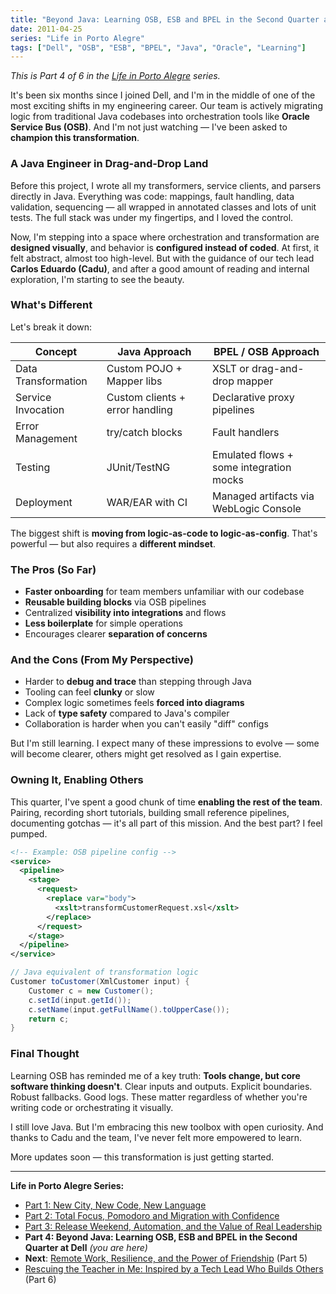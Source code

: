 ```yaml
---
title: "Beyond Java: Learning OSB, ESB and BPEL in the Second Quarter at Dell"
date: 2011-04-25
series: "Life in Porto Alegre"
tags: ["Dell", "OSB", "ESB", "BPEL", "Java", "Oracle", "Learning"]
---
```


_This is Part 4 of 6 in the [Life in Porto Alegre](/en/series/life-in-porto-alegre/) series._

It's been six months since I joined Dell, and I'm in the middle of one of the most exciting shifts in my engineering career. Our team is actively migrating logic from traditional Java codebases into orchestration tools like **Oracle Service Bus (OSB)**. And I'm not just watching — I've been asked to **champion this transformation**.

### A Java Engineer in Drag-and-Drop Land

Before this project, I wrote all my transformers, service clients, and parsers directly in Java. Everything was code: mappings, fault handling, data validation, sequencing — all wrapped in annotated classes and lots of unit tests. The full stack was under my fingertips, and I loved the control.

Now, I'm stepping into a space where orchestration and transformation are **designed visually**, and behavior is **configured instead of coded**. At first, it felt abstract, almost too high-level. But with the guidance of our tech lead **Carlos Eduardo (Cadu)**, and after a good amount of reading and internal exploration, I'm starting to see the beauty.

### What's Different

Let's break it down:

| Concept             | Java Approach                   | BPEL / OSB Approach                     |
| ------------------- | ------------------------------- | --------------------------------------- |
| Data Transformation | Custom POJO + Mapper libs       | XSLT or drag-and-drop mapper            |
| Service Invocation  | Custom clients + error handling | Declarative proxy pipelines             |
| Error Management    | try/catch blocks                | Fault handlers                          |
| Testing             | JUnit/TestNG                    | Emulated flows + some integration mocks |
| Deployment          | WAR/EAR with CI                 | Managed artifacts via WebLogic Console  |

The biggest shift is **moving from logic-as-code to logic-as-config**. That's powerful — but also requires a **different mindset**.

### The Pros (So Far)

- **Faster onboarding** for team members unfamiliar with our codebase
- **Reusable building blocks** via OSB pipelines
- Centralized **visibility into integrations** and flows
- **Less boilerplate** for simple operations
- Encourages clearer **separation of concerns**

### And the Cons (From My Perspective)

- Harder to **debug and trace** than stepping through Java
- Tooling can feel **clunky** or slow
- Complex logic sometimes feels **forced into diagrams**
- Lack of **type safety** compared to Java's compiler
- Collaboration is harder when you can't easily "diff" configs

But I'm still learning. I expect many of these impressions to evolve — some will become clearer, others might get resolved as I gain expertise.

### Owning It, Enabling Others

This quarter, I've spent a good chunk of time **enabling the rest of the team**. Pairing, recording short tutorials, building small reference pipelines, documenting gotchas — it's all part of this mission. And the best part? I feel pumped.

```xml
<!-- Example: OSB pipeline config -->
<service>
  <pipeline>
    <stage>
      <request>
        <replace var="body">
          <xslt>transformCustomerRequest.xsl</xslt>
        </replace>
      </request>
    </stage>
  </pipeline>
</service>
```

```java
// Java equivalent of transformation logic
Customer toCustomer(XmlCustomer input) {
    Customer c = new Customer();
    c.setId(input.getId());
    c.setName(input.getFullName().toUpperCase());
    return c;
}
```

### Final Thought

Learning OSB has reminded me of a key truth: **Tools change, but core software thinking doesn't**. Clear inputs and outputs. Explicit boundaries. Robust fallbacks. Good logs. These matter regardless of whether you're writing code or orchestrating it visually.

I still love Java. But I'm embracing this new toolbox with open curiosity. And thanks to Cadu and the team, I've never felt more empowered to learn.

More updates soon — this transformation is just getting started.

---

**Life in Porto Alegre Series:**

- [Part 1: New City, New Code, New Language](/en/posts/2010-11-15-primeira-semana-dell-porto-alegre/)
- [Part 2: Total Focus, Pomodoro and Migration with Confidence](/en/posts/2010-12-16-migracao-foco-pomodoro-dell/)
- [Part 3: Release Weekend, Automation, and the Value of Real Leadership](/en/posts/2011-01-30-final-de-semana-de-release-dell/)
- **Part 4: Beyond Java: Learning OSB, ESB and BPEL in the Second Quarter at Dell** _(you are here)_
- **Next**: [Remote Work, Resilience, and the Power of Friendship](/en/posts/2011-10-15-trabalho-remoto-resiliencia-e-amizade/) (Part 5)
- [Rescuing the Teacher in Me: Inspired by a Tech Lead Who Builds Others](/en/posts/2011-12-20-resgatando-o-educador-em-mim/) (Part 6)
